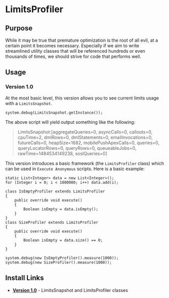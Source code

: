 # LimitsProfiler

## Purpose

While it may be true that premature optimization is the root of all evil, at a certain point it becomes necessary. Especially if we aim to write streamlined utility classes that will be referenced hundreds or even thousands of times, we should strive for code that performs well.

## Usage

### Version 1.0

At the most basic level, this version allows you to see current limits usage with a `LimitsSnapshot`.

    system.debug(LimitsSnapshot.getInstance());

The above script will yield output something like the following:

> LimitsSnapshot:[aggregateQueries=0, asyncCalls=0, callouts=0, cpuTime=2, dmlRows=0, dmlStatements=0, emailInvocations=0, futureCalls=0, heapSize=1682, mobilePushApexCalls=0, queries=0, queryLocatorRows=0, queryRows=0, queueableJobs=0, rawTime=1484534149238, soslQueries=0]

This version introduces a basic framework (the `LimitsProfiler` class) which can be used in `Execute Anonymous` scripts. Here is a basic example:

```apex
static List<Integer> data = new List<Integer>();
for (Integer i = 0; i < 1000000; i++) data.add(i);

class IsEmptyProfiler extends LimitsProfiler
{
    public override void execute()
    {
        Boolean isEmpty = data.isEmpty();
    }
}
class SizeProfiler extends LimitsProfiler
{
    public override void execute()
    {
        Boolean isEmpty = data.size() == 0;
    }
}

system.debug(new IsEmptyProfiler().measure(1000));
system.debug(new SizeProfiler().measure(1000));
```

## Install Links

- **[Version 1.0](https://login.salesforce.com/packaging/installPackage.apexp?p0=04t410000022FLP)** - LimitsSnapshot and LimitsProfiler classes

